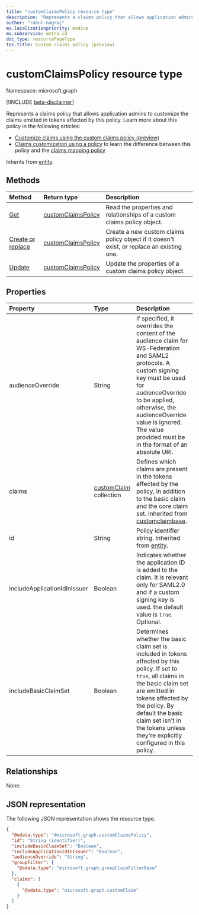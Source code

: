 ```yaml
---
title: "customClaimsPolicy resource type"
description: "Represents a claims policy that allows application admins to customize the claims emitted in tokens affected by this policy."
author: "rahul-nagraj"
ms.localizationpriority: medium
ms.subservice: entra-id
doc_type: resourcePageType
toc.title: Custom claims policy (preview)
---
```


# customClaimsPolicy resource type

Namespace: microsoft.graph

[!INCLUDE [beta-disclaimer](../../includes/beta-disclaimer.md)]

Represents a claims policy that allows application admins to customize the claims emitted in tokens affected by this policy. Learn more about this policy in the following articles:
- [Customize claims using the custom claims policy (preview)](/entra/identity-platform/claims-customization-custom-claims-policy)
- [Claims customization using a policy](/entra/identity-platform/reference-claims-customization) to learn the difference between this policy and the [claims mapping policy](../resources/claimsmappingpolicy.md)

Inherits from [entity](../resources/entity.md).

## Methods
|Method|Return type|Description|
|:---|:---|:---|
|[Get](../api/customclaimspolicy-get.md)|[customClaimsPolicy](../resources/customclaimspolicy.md)|Read the properties and relationships of a custom claims policy object.|
|[Create or replace](../api/serviceprincipal-put-claimspolicy.md)|[customClaimsPolicy](../resources/customclaimspolicy.md)|Create a new custom claims policy object if it doesn't exist, or replace an existing one.|
|[Update](../api/customclaimspolicy-update.md)|[customClaimsPolicy](../resources/customclaimspolicy.md)|Update the properties of a custom claims policy object.|

## Properties
|Property|Type|Description|
|:---|:---|:---|
|audienceOverride|String|If specified, it overrides the content of the audience claim for WS-Federation and SAML2 protocols. A custom signing key must be used for audienceOverride to be applied, otherwise, the audienceOverride value is ignored. The value provided must be in the format of an absolute URI.|
|claims|[customClaim](../resources/customclaim.md) collection|Defines which claims are present in the tokens affected by the policy, in addition to the basic claim and the core claim set. Inherited from [customclaimbase](../resources/customclaimbase.md).|
|id|String|Policy identifier string. Inherited from [entity](../resources/entity.md).|
|includeApplicationIdInIssuer|Boolean|Indicates whether the application ID is added to the claim. It is relevant only for SAML2.0 and if a custom signing key is used. the default value is `true`. Optional.|
|includeBasicClaimSet|Boolean|Determines whether the basic claim set is included in tokens affected by this policy. If set to `true`, all claims in the basic claim set are emitted in tokens affected by the policy. By default the basic claim set isn't in the tokens unless they're explicitly configured in this policy.|

## Relationships
None.

## JSON representation
The following JSON representation shows the resource type.
<!-- {
  "blockType": "resource",
  "keyProperty": "id",
  "@odata.type": "microsoft.graph.customClaimsPolicy",
  "baseType": "microsoft.graph.entity",
  "openType": false
}
-->
``` json
{
  "@odata.type": "#microsoft.graph.customClaimsPolicy",
  "id": "String (identifier)",
  "includeBasicClaimSet": "Boolean",
  "includeApplicationIdInIssuer": "Boolean",
  "audienceOverride": "String",
  "groupFilter": {
    "@odata.type": "microsoft.graph.groupClaimFilterBase"
  },
  "claims": [
    {
      "@odata.type": "microsoft.graph.customClaim"
    }
  ]
}
```
